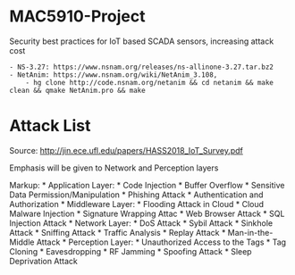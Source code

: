 # MAC5910-Project
Security best practices for IoT based SCADA sensors, increasing attack cost

    - NS-3.27: https://www.nsnam.org/releases/ns-allinone-3.27.tar.bz2
    - NetAnim: https://www.nsnam.org/wiki/NetAnim_3.108,
        - hg clone http://code.nsnam.org/netanim && cd netanim && make clean && qmake NetAnim.pro && make
        
# Attack List
Source: http://jin.ece.ufl.edu/papers/HASS2018_IoT_Survey.pdf

Emphasis will be given to Network and Perception layers


Markup:    * Application Layer:
        * Code Injection
        * Buffer Overflow
        * Sensitive Data Permission/Manipulation
        * Phishing Attack
        * Authentication and Authorization
    * Middleware Layer:
        * Flooding Attack in Cloud
        * Cloud Malware Injection
        * Signature Wrapping Attac
        * Web Browser Attack
        * SQL Injection Attack
    * Network Layer:
        * DoS Attack
        * Sybil Attack
        * Sinkhole Attack
        * Sniffing Attack
        * Traffic Analysis
        * Replay Attack
        * Man-in-the-Middle Attack
    * Perception Layer:
        * Unauthorized Access to the Tags
        * Tag Cloning
        * Eavesdropping
        * RF Jamming
        * Spoofing Attack
        * Sleep Deprivation Attack
